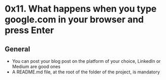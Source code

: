 # 0x11. What happens when you type google.com in your browser and press Enter

## General
- You can post your blog post on the platform of your choice, LinkedIn or Medium are good ones
- A README.md file, at the root of the folder of the project, is mandatory
